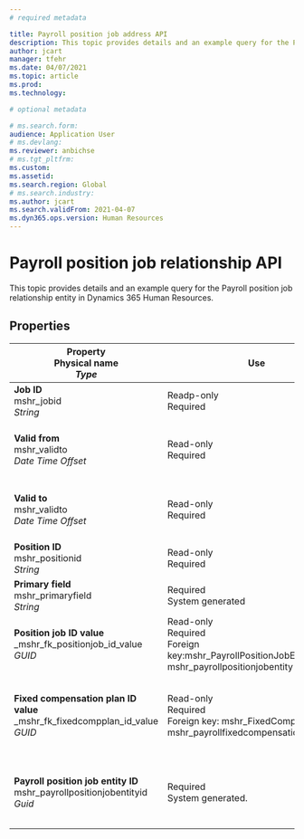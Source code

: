```yaml
---
# required metadata

title: Payroll position job address API
description: This topic provides details and an example query for the Payroll position job entity in Dynamics 365 Human Resources.
author: jcart
manager: tfehr
ms.date: 04/07/2021
ms.topic: article
ms.prod: 
ms.technology: 

# optional metadata

# ms.search.form: 
audience: Application User
# ms.devlang: 
ms.reviewer: anbichse
# ms.tgt_pltfrm: 
ms.custom: 
ms.assetid: 
ms.search.region: Global
# ms.search.industry: 
ms.author: jcart
ms.search.validFrom: 2021-04-07
ms.dyn365.ops.version: Human Resources
---
```


# Payroll position job relationship API

This topic provides details and an example query for the Payroll position job relationship entity in Dynamics 365 Human Resources.

## Properties

| Property<br>**Physical name**<br>***Type*** | Use | Description |
| --- | --- | --- |
| **Job ID**<br>mshr_jobid<br>*String* | Readp-only<br>Required |The ID of the job. |
| **Valid from**<br>mshr_validto<br>*Date Time Offset* | Read-only <br>Required | Date the postion and job relationship is valid from. |
| **Valid to**<br>mshr_validto<br>*Date Time Offset* | Read-only <br>Required | Date the position and job relationship is valid to.  |
| **Position ID**<br>mshr_positionid<br>*String* | Read-only<br>Required | The ID of the position. |
| **Primary field**<br>mshr_primaryfield<br>*String* | Required<br>System generated |  |
| **Position job ID value**<br>_mshr_fk_positionjob_id_value<br>*GUID* | Read-only<br>Required<br>Foreign key:mshr_PayrollPositionJobEntity of the mshr_payrollpositionjobentity |The ID of the job associated with the position.|
| **Fixed compensation plan ID value**<br>_mshr_fk_fixedcompplan_id_value<br>*GUID* | Read-only<br>Required<br>Foreign key: mshr_FixedCompPlan_id of mshr_payrollfixedcompensationplanentity  | The ID of the fixed compensation plan associated with the position. |
| **Payroll position job entity ID**<br>mshr_payrollpositionjobentityid<br>*Guid* | Required<br>System generated. | A system-generated GUID value to uniquely identify the job.  |

